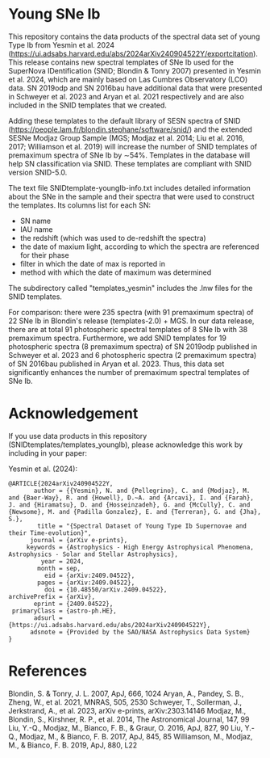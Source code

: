 # Young SNe Ib
This repository contains the data products of the spectral data set of young Type Ib from Yesmin et al. 2024 (https://ui.adsabs.harvard.edu/abs/2024arXiv240904522Y/exportcitation). This release contains new spectral templates of SNe Ib used for the SuperNova IDentification (SNID; Blondin & Tonry 2007) presented in Yesmin et al. 2024, which are mainly based on Las Cumbres Observatory (LCO) data. SN 2019odp and SN 2016bau have additional data that were presented in Schweyer et al. 2023 and Aryan et al. 2021 respectively and are also included in the SNID templates that we created.

Adding these templates to the default library of SESN spectra of SNID (https://people.lam.fr/blondin.stephane/software/snid/) and the extended SESNe Modjaz Group Sample (MGS; Modjaz et al. 2014; Liu et al. 2016, 2017; Williamson et al. 2019) will increase the number of SNID templates of premaximum spectra of SNe Ib by ∼54%. Templates in the database will help SN classification via SNID. These templates are compliant with SNID version SNID-5.0.

The text file SNIDtemplate-youngIb-info.txt includes detailed information about the SNe in the sample and their spectra that were used to construct the templates. Its columns list for each SN:
- SN name
- IAU name
- the redshift (which was used to de-redshift the spectra)
- the date of maxium light, according to which the spectra are referenced for their phase
- filter in which the date of max is reported in
- method with which the date of maximum was determined

The subdirectory called "templates_yesmin" includes the .lnw files for the SNID templates.

For comparison: there were 235 spectra (with 91 premaximum spectra) of 22 SNe Ib in Blondin's release (templates-2.0) + MGS. In our data release, there are at total 91 photospheric spectral templates of 8 SNe Ib with 38 premaximum spectra. Furthermore, we add SNID templates for 19 photospheric spectra (8 premaximum spectra) of SN 2019odp published in Schweyer et al. 2023 and 6 photospheric spectra (2 premaximum spectra) of SN 2016bau published in Aryan et al. 2023. Thus, this data set significantly enhances the number of premaximum spectral templates of SNe Ib. 

# Acknowledgement
If you use data products in this repository (SNIDtemplates/templates_youngIb), please acknowledge this work by including in your paper:

Yesmin et al. (2024):

	@ARTICLE{2024arXiv240904522Y,
	       author = {{Yesmin}, N. and {Pellegrino}, C. and {Modjaz}, M. and {Baer-Way}, R. and {Howell}, D.~A. and {Arcavi}, I. and {Farah}, J. and {Hiramatsu}, D. and {Hosseinzadeh}, G. and {McCully}, C. and {Newsome}, M. and {Padilla Gonzalez}, E. and {Terreran}, G. and {Jha}, S.},
	        title = "{Spectral Dataset of Young Type Ib Supernovae and their Time-evolution}",
	      journal = {arXiv e-prints},
	     keywords = {Astrophysics - High Energy Astrophysical Phenomena, Astrophysics - Solar and Stellar Astrophysics},
	         year = 2024,
	        month = sep,
	          eid = {arXiv:2409.04522},
	        pages = {arXiv:2409.04522},
	          doi = {10.48550/arXiv.2409.04522},
	archivePrefix = {arXiv},
	       eprint = {2409.04522},
	 primaryClass = {astro-ph.HE},
	       adsurl = {https://ui.adsabs.harvard.edu/abs/2024arXiv240904522Y},
	      adsnote = {Provided by the SAO/NASA Astrophysics Data System}
	}


# References
Blondin, S. & Tonry, J. L. 2007, ApJ, 666, 1024
Aryan, A., Pandey, S. B., Zheng, W., et al. 2021, MNRAS, 505, 2530
Schweyer, T., Sollerman, J., Jerkstrand, A., et al. 2023, arXiv e-prints, arXiv:2303.14146
Modjaz, M., Blondin, S., Kirshner, R. P., et al. 2014, The Astronomical Journal, 147, 99
Liu, Y.-Q., Modjaz, M., Bianco, F. B., & Graur, O. 2016, ApJ, 827, 90
Liu, Y.-Q., Modjaz, M., & Bianco, F. B. 2017, ApJ, 845, 85
Williamson, M., Modjaz, M., & Bianco, F. B. 2019, ApJ, 880, L22
